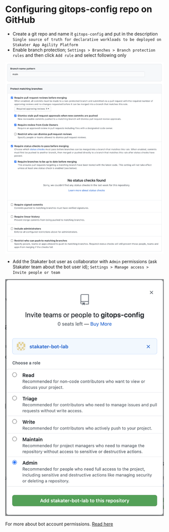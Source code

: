 # Configuring gitops-config repo on GitHub

- Create a git repo and name it `gitops-config` and put in the description `Single source of truth for declarative workloads to be deployed on Stakater App Agility Platform`
- Enable branch protection; `Settings > Branches > Branch protection rules` and then click `Add rule` and select following only

![main-branch-protection-rule](./images/main-branch-protection-rule.png)

- Add the Stakater bot user as collaborator with `Admin` permissions (ask Stakater team about the bot user id); `Settings > Manage access > Invite people or team`


![grant-admin-access](./images/grant-admin-access.png)

For more about bot account permissions. [Read here](https://docs.cloud.stakater.com/content/sre/gitops/bot-account.html)
